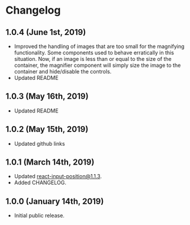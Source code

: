 # Changelog

## 1.0.4 (June 1st, 2019)

- Improved the handling of images that are too small for the magnifying functionality. Some components used to behave erratically in this situation. Now, if an image is less than or equal to the size of the container, the magnifier component will simply size the image to the container and hide/disable the controls.
- Updated README

## 1.0.3 (May 16th, 2019)

- Updated README

## 1.0.2 (May 15th, 2019)

- Updated github links

## 1.0.1 (March 14th, 2019)

- Updated react-input-position@1.1.3.
- Added CHANGELOG.

## 1.0.0 (January 14th, 2019)

- Initial public release.
